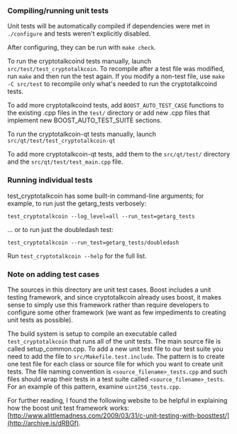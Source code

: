 ### Compiling/running unit tests

Unit tests will be automatically compiled if dependencies were met in `./configure`
and tests weren't explicitly disabled.

After configuring, they can be run with `make check`.

To run the cryptotalkcoind tests manually, launch `src/test/test_cryptotalkcoin`. To recompile
after a test file was modified, run `make` and then run the test again. If you
modify a non-test file, use `make -C src/test` to recompile only what's needed
to run the cryptotalkcoind tests.

To add more cryptotalkcoind tests, add `BOOST_AUTO_TEST_CASE` functions to the existing
.cpp files in the `test/` directory or add new .cpp files that
implement new BOOST_AUTO_TEST_SUITE sections.

To run the cryptotalkcoin-qt tests manually, launch `src/qt/test/test_cryptotalkcoin-qt`

To add more cryptotalkcoin-qt tests, add them to the `src/qt/test/` directory and
the `src/qt/test/test_main.cpp` file.

### Running individual tests

test_cryptotalkcoin has some built-in command-line arguments; for
example, to run just the getarg_tests verbosely:

    test_cryptotalkcoin --log_level=all --run_test=getarg_tests

... or to run just the doubledash test:

    test_cryptotalkcoin --run_test=getarg_tests/doubledash

Run `test_cryptotalkcoin --help` for the full list.

### Note on adding test cases

The sources in this directory are unit test cases.  Boost includes a
unit testing framework, and since cryptotalkcoin already uses boost, it makes
sense to simply use this framework rather than require developers to
configure some other framework (we want as few impediments to creating
unit tests as possible).

The build system is setup to compile an executable called `test_cryptotalkcoin`
that runs all of the unit tests.  The main source file is called
setup_common.cpp. To add a new unit test file to our test suite you need
to add the file to `src/Makefile.test.include`. The pattern is to create
one test file for each class or source file for which you want to create
unit tests.  The file naming convention is `<source_filename>_tests.cpp`
and such files should wrap their tests in a test suite
called `<source_filename>_tests`. For an example of this pattern,
examine `uint256_tests.cpp`.

For further reading, I found the following website to be helpful in
explaining how the boost unit test framework works:
[http://www.alittlemadness.com/2009/03/31/c-unit-testing-with-boosttest/](http://archive.is/dRBGf).
